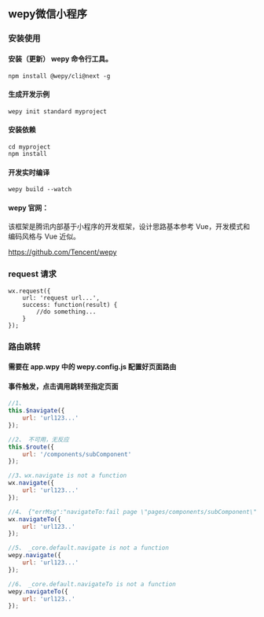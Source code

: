 ## wepy微信小程序

### 安装使用

#### 安装（更新） wepy 命令行工具。

```
npm install @wepy/cli@next -g
```

#### 生成开发示例

```
wepy init standard myproject
```

#### 安装依赖

```
cd myproject
npm install
```

#### 开发实时编译

```
wepy build --watch
```

#### wepy 官网：

该框架是腾讯内部基于小程序的开发框架，设计思路基本参考 Vue，开发模式和编码风格与 Vue 近似。

https://github.com/Tencent/wepy

### request 请求

```
wx.request({
	url: 'request url...',
	success: function(result) {
		//do something...
	}
});
```



### 路由跳转

#### 需要在 app.wpy 中的 wepy.config.js 配置好页面路由

#### 事件触发，点击调用跳转至指定页面

```js
//1、
this.$navigate({
	url: 'url123...'
});

//2、 不可用，无反应
this.$route({
	url: '/components/subComponent'
});

//3、wx.navigate is not a function
wx.navigate({
	url: 'url123...'
});

//4、 {"errMsg":"navigateTo:fail page \"pages/components/subComponent\" is not found"} Object
wx.navigateTo({
	url: 'url123..'
});

//5、 _core.default.navigate is not a function
wepy.navigate({
	url: 'url123...'
});

//6、 _core.default.navigateTo is not a function
wepy.navigateTo({
	url: 'url123..'
});
```

